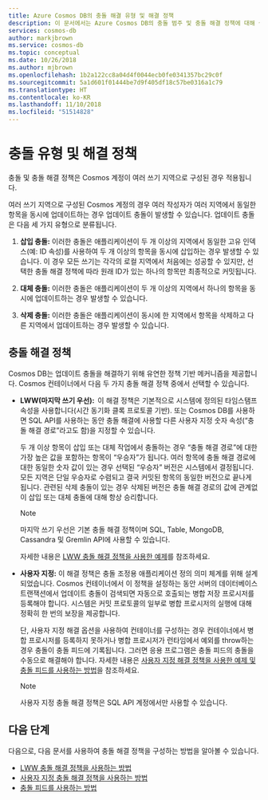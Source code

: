 ```yaml
---
title: Azure Cosmos DB의 충돌 해결 유형 및 해결 정책
description: 이 문서에서는 Azure Cosmos DB의 충돌 범주 및 충돌 해결 정책에 대해 설명합니다.
services: cosmos-db
author: markjbrown
ms.service: cosmos-db
ms.topic: conceptual
ms.date: 10/26/2018
ms.author: mjbrown
ms.openlocfilehash: 1b2a122cc8a04d4f0044ecb0fe0341357bc29c0f
ms.sourcegitcommit: 5a1d601f01444be7d9f405df18c57be0316a1c79
ms.translationtype: HT
ms.contentlocale: ko-KR
ms.lasthandoff: 11/10/2018
ms.locfileid: "51514828"
---
```

# <a name="conflict-types-and-resolution-policies"></a>충돌 유형 및 해결 정책

충돌 및 충돌 해결 정책은 Cosmos 계정이 여러 쓰기 지역으로 구성된 경우 적용됩니다.

여러 쓰기 지역으로 구성된 Cosmos 계정의 경우 여러 작성자가 여러 지역에서 동일한 항목을 동시에 업데이트하는 경우 업데이트 충돌이 발생할 수 있습니다. 업데이트 충돌은 다음 세 가지 유형으로 분류됩니다.

1. **삽입 충돌:** 이러한 충돌은 애플리케이션이 두 개 이상의 지역에서 동일한 고유 인덱스(예: ID 속성)를 사용하여 두 개 이상의 항목을 동시에 삽입하는 경우 발생할 수 있습니다. 이 경우 모든 쓰기는 각각의 로컬 지역에서 처음에는 성공할 수 있지만, 선택한 충돌 해결 정책에 따라 원래 ID가 있는 하나의 항목만 최종적으로 커밋됩니다.

1. **대체 충돌:** 이러한 충돌은 애플리케이션이 두 개 이상의 지역에서 하나의 항목을 동시에 업데이트하는 경우 발생할 수 있습니다.

1. **삭제 충돌:** 이러한 충돌은 애플리케이션이 동시에 한 지역에서 항목을 삭제하고 다른 지역에서 업데이트하는 경우 발생할 수 있습니다.

## <a name="conflict-resolution-policies"></a>충돌 해결 정책

Cosmos DB는 업데이트 충돌을 해결하기 위해 유연한 정책 기반 메커니즘을 제공합니다. Cosmos 컨테이너에서 다음 두 가지 충돌 해결 정책 중에서 선택할 수 있습니다.

- **LWW(마지막 쓰기 우선):**  이 해결 정책은 기본적으로 시스템에 정의된 타임스탬프 속성을 사용합니다(시간 동기화 클록 프로토콜 기반). 또는 Cosmos DB를 사용하면 SQL API를 사용하는 동안 충돌 해결에 사용할 다른 사용자 지정 숫자 속성(“충돌 해결 경로”라고도 함)을 지정할 수 있습니다.  

  두 개 이상 항목이 삽입 또는 대체 작업에서 충돌하는 경우 “충돌 해결 경로”에 대한 가장 높은 값을 포함하는 항목이 “우승자”가 됩니다. 여러 항목에 충돌 해결 경로에 대한 동일한 숫자 값이 있는 경우 선택된 “우승자” 버전은 시스템에서 결정됩니다. 모든 지역은 단일 우승자로 수렴되고 결국 커밋된 항목의 동일한 버전으로 끝나게 됩니다. 관련된 삭제 충돌이 있는 경우 삭제된 버전은 충돌 해결 경로의 값에 관계없이 삽입 또는 대체 충돌에 대해 항상 승리합니다.

  > [!NOTE]
  > 마지막 쓰기 우선은 기본 충돌 해결 정책이며 SQL, Table, MongoDB, Cassandra 및 Gremlin API에 사용할 수 있습니다.

  자세한 내용은 [LWW 충돌 해결 정책을 사용한 예제](how-to-manage-conflicts.md#create-a-last-writer-wins-conflict-resolution-policy)를 참조하세요.

- **사용자 지정:** 이 해결 정책은 충돌 조정용 애플리케이션 정의 의미 체계를 위해 설계되었습니다. Cosmos 컨테이너에서 이 정책을 설정하는 동안 서버의 데이터베이스 트랜잭션에서 업데이트 충돌이 검색되면 자동으로 호출되는 병합 저장 프로시저를 등록해야 합니다. 시스템은 커밋 프로토콜의 일부로 병합 프로시저의 실행에 대해 정확히 한 번의 보장을 제공합니다.  

  단, 사용자 지정 해결 옵션을 사용하여 컨테이너를 구성하는 경우 컨테이너에서 병합 프로시저를 등록하지 못하거나 병합 프로시저가 런타임에서 예외를 throw하는 경우 충돌이 충돌 피드에 기록됩니다. 그러면 응용 프로그램은 충돌 피드의 충돌을 수동으로 해결해야 합니다. 자세한 내용은 [사용자 지정 해결 정책을 사용한 예제 및 충돌 피드를 사용하는 방법](how-to-manage-conflicts.md#create-a-last-writer-wins-conflict-resolution-policy)을 참조하세요.

  > [!NOTE]
  > 사용자 지정 충돌 해결 정책은 SQL API 계정에서만 사용할 수 있습니다.

## <a name="next-steps"></a>다음 단계

다음으로, 다음 문서를 사용하여 충돌 해결 정책을 구성하는 방법을 알아볼 수 있습니다.

* [LWW 충돌 해결 정책을 사용하는 방법](how-to-manage-conflicts.md#create-a-last-writer-wins-conflict-resolution-policy)
* [사용자 지정 충돌 해결 정책을 사용하는 방법](how-to-manage-conflicts.md#create-a-last-writer-wins-conflict-resolution-policy)
* [충돌 피드를 사용하는 방법](how-to-manage-conflicts.md#read-from-conflict-feed)
